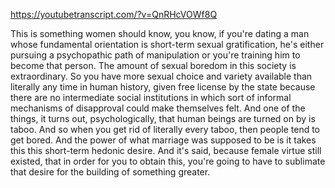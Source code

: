 https://youtubetranscript.com/?v=QnRHcVOWf8Q

 This is something women should know, you know, if you're dating a man whose fundamental orientation is short-term sexual gratification, he's either pursuing a psychopathic path of manipulation or you're training him to become that person. The amount of sexual boredom in this society is extraordinary. So you have more sexual choice and variety available than literally any time in human history, given free license by the state because there are no intermediate social institutions in which sort of informal mechanisms of disapproval could make themselves felt. And one of the things, it turns out, psychologically, that human beings are turned on by is taboo. And so when you get rid of literally every taboo, then people tend to get bored. And the power of what marriage was supposed to be is it takes this this short-term hedonic desire. And it's said, because female virtue still existed, that in order for you to obtain this, you're going to have to sublimate that desire for the building of something greater.